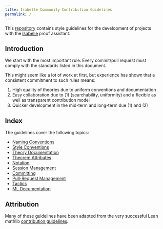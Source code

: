 ```yaml
---
title: Isabelle Community Contribution Guidelines
permalink: /
---
```


This [repository](https://github.com/kappelmann/isabelle_conventions/) contains style guidelines for the development of projects with the [Isabelle](https://isabelle.in.tum.de) proof assistant.

## Introduction
We start with the most important rule: Every commit/pull request must comply with the standards listed in this document.

This might seem like a lot of work at first, but experience has shown that a consistent commitment to such rules means:
1. High quality of theories due to uniform conventions and documentation
2. Easy collaboration due to (1) (searchability, uniformity) and a flexible as well as transparent contribution model
3. Quicker development in the mid-term and long-term due (1) and (2)

## Index
The guidelines cover the following topics:
- [Naming Conventions](naming.md)
- [Style Conventions](style.md)
- [Theory Documentation](theory_documentation.md)
- [Theorem Attributes](theorem_attributes.md)
- [Notation](notation.md)
- [Session Management](sessions.md)
- [Committing](commits.md)
- [Pull-Request Management](pull_requests.md)
- [Tactics](tactics.md)
- [ML Documentation](ml_documentation.md)

## Attribution
Many of these guidelines have been adapted from the very successful Lean mathlib
[contribution guidelines](https://github.com/leanprover-community/mathlib//blob/master/docs/contribute/).
